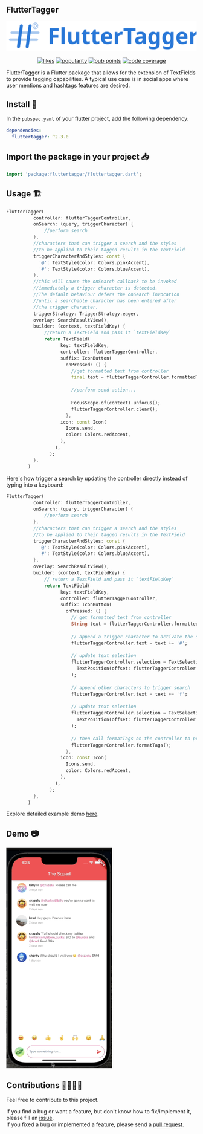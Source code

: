 ## FlutterTagger

<p align="center">
  <img src="https://raw.githubusercontent.com/crazelu/fluttertagger/main/assets/fluttertagger_banner.svg" max-height="100" alt="FlutterTagger" />
</p>

<p align="center">
  <a href="https://pub.dev/packages/fluttertagger/score"><img src="https://img.shields.io/pub/likes/fluttertagger" alt="likes"></a>
  <a href="https://pub.dev/packages/fluttertagger/score"><img src="https://img.shields.io/pub/popularity/fluttertagger" alt="popularity"></a>
  <a href="https://pub.dev/packages/fluttertagger/score"><img src="https://img.shields.io/pub/points/fluttertagger" alt="pub points"></a>
  <a href="https://codecov.io/gh/crazelu/fluttertagger"><img src="https://codecov.io/gh/crazelu/fluttertagger/graph/badge.svg" alt="code coverage"/></a>
</p>


FlutterTagger is a Flutter package that allows for the extension of TextFields to provide tagging capabilities. A typical use case is in social apps where user mentions and hashtags features are desired.

## Install 🚀

In the `pubspec.yaml` of your flutter project, add the following dependency:

```yaml
dependencies:
  fluttertagger: ^2.3.0
```

## Import the package in your project 📥

```dart
import 'package:fluttertagger/fluttertagger.dart';
```

## Usage 🏗️

```dart
FlutterTagger(
          controller: flutterTaggerController,
          onSearch: (query, triggerCharacter) {
              //perform search
          },
          //characters that can trigger a search and the styles
          //to be applied to their tagged results in the TextField
          triggerCharacterAndStyles: const {
            '@': TextStyle(color: Colors.pinkAccent),
            '#': TextStyle(color: Colors.blueAccent),
          },
          //this will cause the onSearch callback to be invoked
          //immediately a trigger character is detected.
          //The default behaviour defers the onSearch invocation
          //until a searchable character has been entered after
          //the trigger character.
          triggerStrategy: TriggerStrategy.eager,
          overlay: SearchResultView(),
          builder: (context, textFieldKey) {
              //return a TextField and pass it `textFieldKey`
              return TextField(
                    key: textFieldKey,
                    controller: flutterTaggerController,
                    suffix: IconButton(
                      onPressed: () {
                        //get formatted text from controller
                        final text = flutterTaggerController.formattedText;

                        //perform send action...

                        FocusScope.of(context).unfocus();
                        flutterTaggerController.clear();
                      },
                    icon: const Icon(
                      Icons.send,
                      color: Colors.redAccent,
                    ),
                  ),
                );
          },
        )
```

Here's how trigger a search by updating the controller directly instead of typing into a keyboard:

```dart
FlutterTagger(
          controller: flutterTaggerController,
          onSearch: (query, triggerCharacter) {
              //perform search
          },
          //characters that can trigger a search and the styles
          //to be applied to their tagged results in the TextField
          triggerCharacterAndStyles: const {
            '@': TextStyle(color: Colors.pinkAccent),
            '#': TextStyle(color: Colors.blueAccent),
          },
          overlay: SearchResultView(),
          builder: (context, textFieldKey) {
              // return a TextField and pass it `textFieldKey`
              return TextField(
                    key: textFieldKey,
                    controller: flutterTaggerController,
                    suffix: IconButton(
                      onPressed: () {
                        // get formatted text from controller
                        String text = flutterTaggerController.formattedText;

                        // append a trigger character to activate the search context
                        flutterTaggerController.text = text += '#';

                        // update text selection
                        flutterTaggerController.selection = TextSelection.fromPosition(
                          TextPosition(offset: flutterTaggerController.text.length),
                        );

                        // append other characters to trigger search
                        flutterTaggerController.text = text += 'f';

                        // update text selection
                        flutterTaggerController.selection = TextSelection.fromPosition(
                          TextPosition(offset: flutterTaggerController.text.length),
                        );

                        // then call formatTags on the controller to preserve formatting
                        flutterTaggerController.formatTags();
                      },
                    icon: const Icon(
                      Icons.send,
                      color: Colors.redAccent,
                    ),
                  ),
                );
          },
        )
```

Explore detailed example demo [here](https://github.com/Crazelu/fluttertagger/tree/main/example).

## Demo 📷

<img src="https://raw.githubusercontent.com/Crazelu/fluttertagger/main/assets/fluttertagger.gif" width="280" alt="Example demo"> 

## Contributions 🫱🏾‍🫲🏼

Feel free to contribute to this project.

If you find a bug or want a feature, but don't know how to fix/implement it, please fill an [issue](https://github.com/Crazelu/fluttertagger/issues).  
If you fixed a bug or implemented a feature, please send a [pull request](https://github.com/Crazelu/fluttertagger/pulls).

